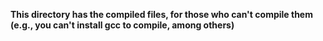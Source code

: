 <b>This directory has the compiled files, for those who can't compile them (e.g., you can't install gcc to compile, among others) </b>
